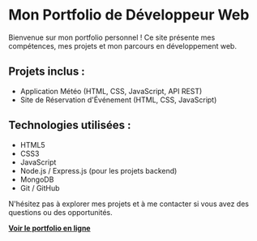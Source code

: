 # Mon Portfolio de Développeur Web

Bienvenue sur mon portfolio personnel ! Ce site présente mes compétences, mes projets et mon parcours en développement web.

## Projets inclus :
* Application Météo (HTML, CSS, JavaScript, API REST)
* Site de Réservation d'Événement (HTML, CSS, JavaScript)

## Technologies utilisées :
* HTML5
* CSS3
* JavaScript
* Node.js / Express.js (pour les projets backend)
* MongoDB
* Git / GitHub

N'hésitez pas à explorer mes projets et à me contacter si vous avez des questions ou des opportunités.

**[Voir le portfolio en ligne](https://votre-nom-utilisateur.github.io/nom-de-votre-depot/)**